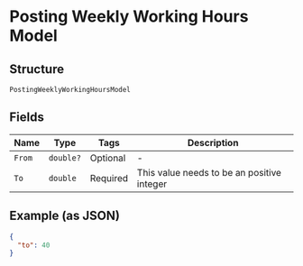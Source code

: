 
# Posting Weekly Working Hours Model

## Structure

`PostingWeeklyWorkingHoursModel`

## Fields

| Name | Type | Tags | Description |
|  --- | --- | --- | --- |
| `From` | `double?` | Optional | - |
| `To` | `double` | Required | This value needs to be an positive integer |

## Example (as JSON)

```json
{
  "to": 40
}
```

